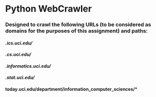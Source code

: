 # Python WebCrawler
### Designed to crawl the following URLs (to be considered as domains for the purposes of this assignment) and paths:
#### *.ics.uci.edu/*
#### *.cs.uci.edu/*
#### *.informatics.uci.edu/*
#### *.stat.uci.edu/*
#### today.uci.edu/department/information_computer_sciences/*
